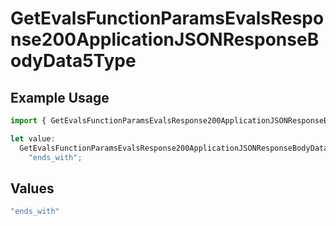# GetEvalsFunctionParamsEvalsResponse200ApplicationJSONResponseBodyData5Type

## Example Usage

```typescript
import { GetEvalsFunctionParamsEvalsResponse200ApplicationJSONResponseBodyData5Type } from "@orq-ai/node/models/operations";

let value:
  GetEvalsFunctionParamsEvalsResponse200ApplicationJSONResponseBodyData5Type =
    "ends_with";
```

## Values

```typescript
"ends_with"
```